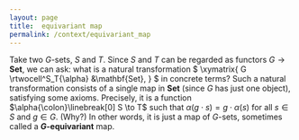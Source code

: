 ```yaml
---
layout: page
title:  equivariant map
permalink: /context/equivariant_map
---
```

Take two $G$-sets, $S$ and $T$.  Since $S$ and $T$ can be regarded as functors $G \to \mathbf{Set}$, we can ask: what is a natural transformation $ \xymatrix{ G \rtwocell^S_T{\alpha} &\mathbf{Set}, } $ in concrete terms?  Such a natural transformation consists of a single map in $\mathbf{Set}$ (since $G$ has just one object), satisfying some axioms.  Precisely, it is a function $\alpha{\colon}\linebreak[0] S \to T$ such that $\alpha(g\cdot s) = g\cdot \alpha(s)$ for all $s \in S$ and $g \in G$.  (Why?)  In other words, it is just a map of $G$-sets, sometimes called a **$G$-equivariant**    map. 